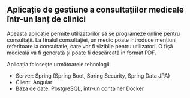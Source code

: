 ##  Aplicație de gestiune a consultațiilor medicale într-un lanț de clinici
Această aplicație permite utilizatorilor să se programeze online pentru consultații. La finalul consultației, un medic poate introduce mențiuni referitoare la consultatie, care vor fi vizibile pentru utilizatori. O fișă medicală va fi generată și poate fi descărcată în format PDF.

Aplicația folosește următoarele tehnologii:

- Server: Spring (Spring Boot, Spring Security, Spring Data JPA)
- Client: Angular
- Baza de date: PostgreSQL, într-un container Docker
